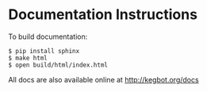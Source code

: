 # Documentation Instructions

To build documentation:

    $ pip install sphinx
    $ make html
    $ open build/html/index.html

All docs are also available online at http://kegbot.org/docs
